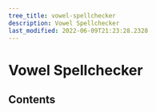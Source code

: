 ```yaml
---
tree_title: vowel-spellchecker
description: Vowel Spellchecker
last_modified: 2022-06-09T21:23:28.2328
---
```


# Vowel Spellchecker

## Contents
